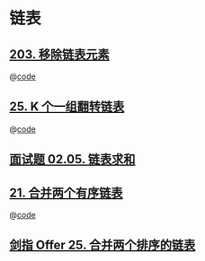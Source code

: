 # 链表

## [203. 移除链表元素](https://leetcode.cn/problems/remove-linked-list-elements/)

@[code](./removeElements.py)

## [25. K 个一组翻转链表](https://leetcode.cn/problems/reverse-nodes-in-k-group/)

@[code](./reverseKGroup.py)

## [面试题 02.05. 链表求和](https://leetcode.cn/problems/sum-lists-lcci/)

## [21. 合并两个有序链表](https://leetcode.cn/problems/merge-two-sorted-lists/)

@[code](./mergeTwoLists.py)

## [剑指 Offer 25. 合并两个排序的链表](https://leetcode.cn/problems/he-bing-liang-ge-pai-xu-de-lian-biao-lcof/)
